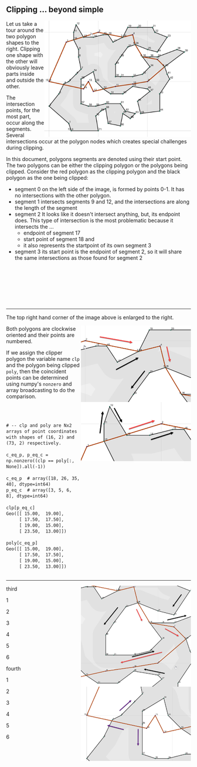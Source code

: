 ## Clipping ... beyond simple ##



<img src="edgy_clp_1.png" align="right" width="400"/>

Let us take a tour around the two polygon shapes to the right. Clipping one shape with the other will obviously leave parts inside and outside the other.

The intersection points, for the most part, occur along the segments.  Several intersections occur at the polygon nodes which creates special challenges during clipping.

In this document, polygons segments are denoted using their start point.  The two polygons can be either the clipping polygon or the polygons being clipped.  Consider the red polygon as the clipping polygon and the black polygon as the one being clipped:

- segment 0  on the left side of the image, is formed by points 0-1.  It has no intersections with the other polygon.
- segment 1  intersects segments 9 and 12, and the intersections are along the length of the segment
- segment 2  It looks like it doesn't intersect anything, but, its endpoint does. This type of intersection is the most problematic because it intersects the ...
  - endpoint of segment 17
  - start point of segment 18 and
  - it also represents the startpoint of its own segment 3
- segment 3  its start point is the endpoint of segment 2, so it will share the same intersections as those found for segment 2
<br />
<br />
<br />
<br />
<br />
<br />

----

The top right hand corner of the image above is enlarged to the right.

<img src="edgy_clp_3.png" align="right" width="300"/><img src="edgy_clp_2.png" align="right" width="300"/>

Both polygons are clockwise oriented and their points are numbered.

If we assign the clipper polygon the variable name `clp` and the polygon being clipped `poly`, then the coincident points can be determined using numpy's `nonzero` and array broadcasting to do the comparison.

<br />
<br />

```
# -- clp and poly are Nx2 arrays of point coordinates with shapes of (16, 2) and (73, 2) respectively.

c_eq_p, p_eq_c = np.nonzero((clp == poly[:, None]).all(-1))

c_eq_p  # array([18, 26, 35, 40], dtype=int64)
p_eq_c  # array([3, 5, 6, 8], dtype=int64)

clp[p_eq_c]
Geo([[ 15.00,  19.00],
     [ 17.50,  17.50],
     [ 19.00,  15.00],
     [ 23.50,  13.00]])

poly[c_eq_p]
Geo([[ 15.00,  19.00],
     [ 17.50,  17.50],
     [ 19.00,  15.00],
     [ 23.50,  13.00]])


```

----
third
<img src="edgy_clp_4.png" align="right" width="300"/>

1

2

3

4

5

6


fourth
<img src="edgy_clp_5.png" align="right" width="300"/>

1

2

3

4

5

6
